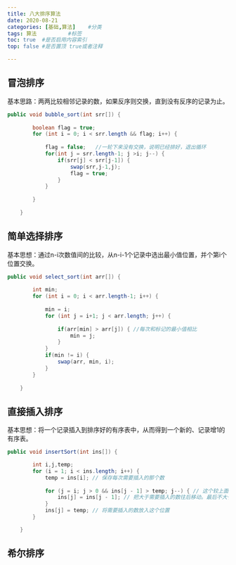 ```yaml
---
title: 八大排序算法
date: 2020-08-21
categories: [基础,算法]    #分类
tags: 算法          #标签
toc: true  #是否启用内容索引
top: false #是否置顶 true或者注释

---
```






## 冒泡排序

基本思路：两两比较相邻记录的数，如果反序则交换，直到没有反序的记录为止。

~~~java
public void bubble_sort(int srr[]) {
		
		boolean flag = true;
		for (int i = 0; i < srr.length && flag; i++) {
			
			flag = false;	//一轮下来没有交换，说明已经排好，退出循环
			for(int j = srr.length-1; j >i; j--) {
				if(srr[j] < srr[j-1]) {
					swap(srr,j-1,j);
					flag = true;
				}
			}
			
		}
		
	}
~~~



## 简单选择排序

基本思想：通过n-i次数值间的比较，从n-i-1个记录中选出最小值位置，并个第i个位置交换。

~~~java
public void select_sort(int arr[]) {
		
		int min;
		for (int i = 0; i < arr.length-1; i++) {
			
			min = i;
			for (int j = i+1; j < arr.length; j++) {
				
				if(arr[min] > arr[j]) {	//每次和标记的最小值相比
					min = j;
				}
			}
			if(min != i) {
				swap(arr, min, i);
			}
		}
		
	}
~~~



## 直接插入排序

基本思想：将一个记录插入到排序好的有序表中，从而得到一个新的、记录增1的有序表。



~~~java
public void insertSort(int ins[]) {

		int i,j,temp;
		for (i = 1; i < ins.length; i++) {
			temp = ins[i]; // 保存每次需要插入的那个数
			
			for (j = i; j > 0 && ins[j - 1] > temp; j--) { // 这个较上面有一定的优化
				ins[j] = ins[j - 1]; // 把大于需要插入的数往后移动。最后不大于temp的数就空出来j
			}
			ins[j] = temp; // 将需要插入的数放入这个位置
		}

	}
~~~



## 希尔排序
